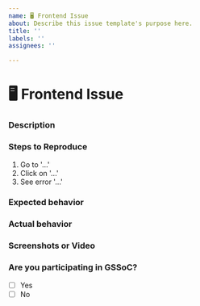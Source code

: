 ```yaml
---
name: 🖥️ Frontend Issue
about: Describe this issue template's purpose here.
title: ''
labels: ''
assignees: ''

---
```




# 🖥️ Frontend Issue

### **Description**
<!-- A clear and concise description of the issue or feature request related to the frontend. -->

### **Steps to Reproduce**
<!-- Steps to reproduce the issue: -->
1. Go to '...'
2. Click on '...'
3. See error '...'

### **Expected behavior**
<!-- What you expected to happen. -->



### **Actual behavior**
<!-- What actually happened. -->



### **Screenshots or Video**
<!-- If applicable, add screenshots or video to help explain your issue. -->



### Are you participating in GSSoC?
- [ ] Yes
- [ ] No

